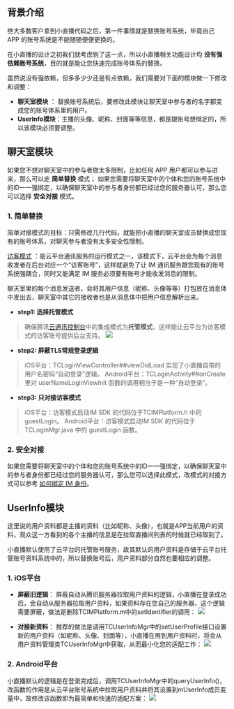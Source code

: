 ## 背景介绍
绝大多数客户拿到小直播代码之后，第一件事情就是替换账号系统，毕竟自己 APP 的账号系统是不能随随便便更换的。

在小直播的设计之初我们就考虑到了这一点，所以小直播相关功能设计均 **没有强依赖账号系统**，目的就是能让您快速完成账号体系的替换。

虽然说没有强依赖，但多多少少还是有点依赖，我们需要对下面的模块做一下修改和调整：
- **聊天室模块** ： 替换账号系统后，要修改此模块让聊天室中参与者的名字都变成您的账号体系里的用户。
- **UserInfo模块**：主播的头像、昵称、封面等等信息，都是跟账号想绑定的，所以该模块必须要调整。

## 聊天室模块
如果您不想对聊天室中的参与者做太多限制，比如任何 APP 用户都可以参与进来，那么可以走 **简单替换** 模式；
如果您需要将聊天室中的个体和您的账号系统中的ID一一强绑定，以确保聊天室中的参与者身份都已经过您的服务器认可，那么您可以选择 **安全对接** 模式。

### 1. 简单替换
简单对接模式的目标：只需修改几行代码，就能把小直播的聊天室成员替换成您现有的账号体系，对聊天参与者没有太多安全性限制。

[访客模式](http://tce.fsphere.cn/document/product/454/7980#3.2-.E8.AE.BF.E5.AE.A2.EF.BC.88.E6.89.98.E7.AE.A1.EF.BC.89.E6.A8.A1.E5.BC.8F)  ：是云平台通讯服务的运行模式之一，该模式下，云平台会为每个消息收发者在后台对应一个“访客账号”，这样就避免了让 IM 通讯服务跟您现有的账号系统强耦合，同时又能满足 IM 服务必须要有账号才能收发消息的限制。

聊天室里的每个消息发送者，会将其用户信息（昵称、头像等等）打包放在消息体中发出去，聊天室中其它的接收者也是从消息体中把用户信息解析出来。

- **step1: 选择托管模式**
> 确保腾讯[云通讯控制台](http://console.tce.fsphere.cn/avc)中的集成模式为**托管模式**，这样能让云平台为访客模式的访客账号提供后台支持。
> ![](https://mc.qcloudimg.com/static/img/d52ac3662d5310673a5d6c6a78f50da4/image.png)

- **step2: 屏蔽TLS常规登录逻辑**
> iOS平台：TCLoginViewController##viewDidLoad 实现了小直播自带的用户名密码“自动登录”逻辑。
> Android平台：TCLoginActivity##onCreate 里对 userNameLoginViewInit 函数的调用相当于是一种“自动登录”。

- **step3: 只对接访客模式**
> iOS平台：访客模式启动IM SDK 的代码位于TCIMPlatform.h 中的 guestLogin。
> Android平台：访客模式启动IM SDK 的代码位于TCLoginMgr.java 中的 guestLogin 函数。

### 2. 安全对接
如果您需要将聊天室中的个体和您的账号系统中的ID一一强绑定，以确保聊天室中的参与者身份都已经过您的服务器认可，那么您可以选择此模式，改模式的对接方式可以参考 [如何绑定 IM 身份](http://tce.fsphere.cn/document/product/454/6562#.E7.BB.91.E5.AE.9Aim.E8.BA.AB.E4.BB.BD)。

## UserInfo模块
这里说的用户资料都是主播的资料（比如昵称、头像），也就是APP当前用户的资料，观众这一方看到的各个主播的信息是在拉取直播间列表的时候就已经取到了。

小直播默认使用了云平台的托管账号服务，故其默认的用户资料是存储于云平台托管账号资料系统中的，所以替换账号后，用户资料部分自然也要相应的调整。

### 1. iOS平台
- **屏蔽旧逻辑**：
屏蔽自动从腾讯服务器拉取用户资料的逻辑，小直播在登录成功后，会自动从服务器拉取用户资料，如果资料存在您自己的服务器，这个逻辑需要屏蔽，做法是删除TCIMPlatform.m中的setIdentifier的调用：
![](https://mc.qcloudimg.com/static/img/6942eb366e524855e8a2a898e6689cf5/image.jpg)
	 
- **对接新资料**：
推荐的做法是调用TCUserInfoMgr中的setUserProfile接口设置新的用户资料（如昵称、头像、封面等），小直播在用到用户资料时，将会从用户资料管理类TCUserInfoMgr中获取，从而最小化您的适配工作：
![](https://mc.qcloudimg.com/static/img/e78f80670d85478432e4fe5d932d2430/image.jpg)

### 2. Android平台
小直播默认的逻辑是在登录完成后，调用TCUserInfoMgr中的queryUserInfo()，改函数的作用是从云平台账号系统中拉取用户资料并将其设置到mUserInfo成员变量中，故修改该函数即为最简单和快速的适配方案：
![](https://mc.qcloudimg.com/static/img/3cc88fb62c6b7fac4215c034806f8d06/image.jpg)





